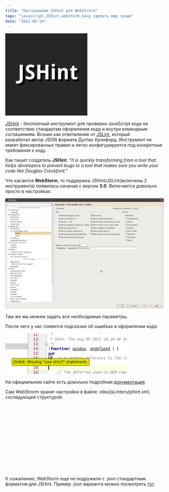 ```yaml
---
title: "Настраиваем JSHint для WebStrorm"
tags: "javascript,JSHint,webStorm,Хочу сделать мир лучше"
date: "2012-09-19"
---
```


![](images/jshint_logo.png "jshint_logo")

[JSHint](https://www.jshint.com/) - бесплатный инструмент для проверки JavaScript кода на соответствие стандартам оформления кода и внутри командным соглашениям. Возник как ответвление от [JSLint](https://www.jslint.com/), который разработал автор JSON формата Дуглас Крокфорд. Инструмент не имеет фиксированных правил и легко конфигурируется под конкретные требования к коду.

Как пишет создатель **JSHint**: "_It is quickly transforming from a tool that helps developers to prevent bugs to a tool that makes sure you write your code like Douglas Crockford._"

Что касается **WebStorm**, то поддержка JSHint/JSLint(включены 2 инструмента) появилась начиная с версии **3.0**. Включается довольно просто в настройках:

![](images/jshint_settings-1024x711.png "jshint_settings")

Там же мы можем задать все необходимые параметры.

После чего у нас появятся подсказки об ошибках в оформлении кода:

![](images/jshint_error.png "jshint_error")

На официальном сайте есть довольно подробная [документация](https://www.jshint.com/docs/).

Сам WebStrorm хранит настройки в файле .idea/jsLinters/jshint.xml, соследующей структурой:

<?xml version="1.0" encoding="UTF-8"?>
<project version="4">
<component name="JSHintConfiguration">
<option bitwise="true" />
<option curly="true" />
<option noarg="true" />
<option forin="true" />
<option strict="true" />
<option noempty="true" />
<option undef="true" />
<option eqeqeq="true" />
<option nonew="true" />
<option browser="true" />
<option maxerr="50" />
<option predef="can, windown" />
</component>
</project>

К сожалению, WebStorm еще не подружили с .json стандартным форматом для JSHint. Пример .json варианта можно посмотреть [тут](https://github.com/jupiterjs/canjs/blob/master/.jshintrc).

